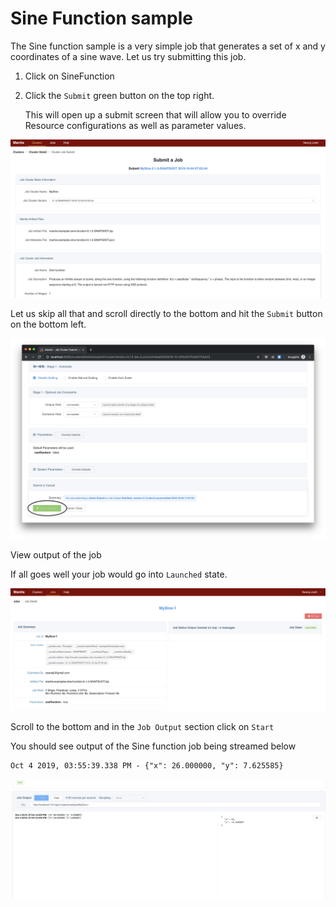 # Sine Function sample

The Sine function sample is a very simple job that generates a set of x and y coordinates of a sine
wave. 
Let us try submitting this job.

1. Click on SineFunction

2. Click the `Submit` green button on the top right.

    This will open up a submit screen that will 
    allow you to override Resource configurations as well as parameter values.
 
![Submit Job1](../../images/submit_job1.png)

Let us skip all that and scroll directly to the bottom and hit the `Submit` button on the bottom left.

![Submit Job](../../images/submit_job.png)

View output of the job

If all goes well your job would go into `Launched` state.

![Job Launched](../../images/job_launched.png)

Scroll to the bottom and in the `Job Output` section click on `Start`

You should see output of the Sine function job being streamed below

```
Oct 4 2019, 03:55:39.338 PM - {"x": 26.000000, "y": 7.625585}
```

![Running Job](../../images/running_job.png)
